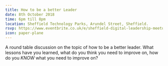 ```yaml
---
title: How to be a better Leader
date: 8th October 2018
time: 6pm till 8pm
location: Sheffield Technology Parks, Arundel Street, Sheffield.
rsvp: https://www.eventbrite.co.uk/e/sheffield-digital-leadership-meetup-tickets-50569499735
icon: paper-plane
---
```

A round table discussion on the topic of how to be a better leader. What lessons have you learned, what do you think you need to improve on, how do you _KNOW_ what you need to improve on?
